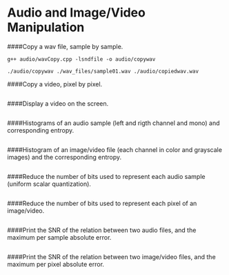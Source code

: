 # Audio and Image/Video Manipulation

####Copy a wav file, sample by sample. 
```
g++ audio/wavCopy.cpp -lsndfile -o audio/copywav
  
./audio/copywav ./wav_files/sample01.wav ./audio/copiedwav.wav
```

####Copy a video, pixel by pixel.
```

```

####Display a video on the screen.
```

```

####Histograms of an audio sample (left and rigth channel and mono) and corresponding entropy.
```

```

####Histogram of an image/video file (each channel in color and grayscale images) and the corresponding entropy.
```

```

####Reduce the number of bits used to represent each audio sample (uniform scalar quantization).
```

```

####Reduce the number of bits used to represent each pixel of an image/video.
```

```

####Print the SNR of the relation between two audio files, and the maximum per sample absolute error.
```

```

####Print the SNR of the relation between two image/video files, and the maximum per pixel absolute error.
```

```